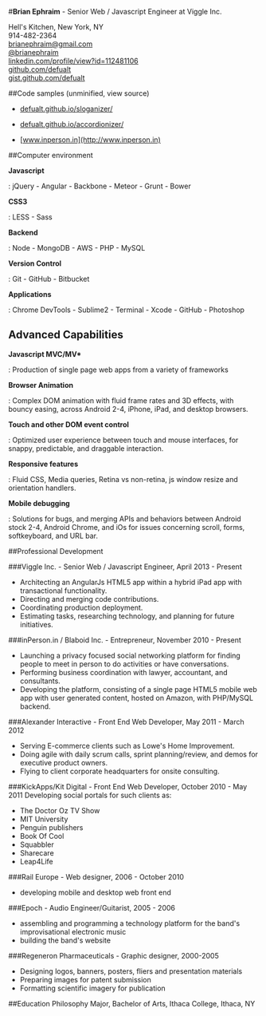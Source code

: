 #**Brian Ephraim** - Senior Web / Javascript Engineer at Viggle Inc.

Hell\'s Kitchen, New York, NY  
914-482-2364  
[brianephraim@gmail.com](mailto://brianephraim@gmail.com)  
[@brianephraim](http://twitter.com/brianephraim)   
[linkedin.com/profile/view?id=112481106](http://www.linkedin.com/profile/view?id=112481106)  
[github.com/defualt](http://github.com/defualt)  
[gist.github.com/defualt](https://gist.github.com/defualt) 

##Code samples (unminified, view source)

* [defualt.github.io/sloganizer/](http://defualt.github.io/sloganizer/)

* [defualt.github.io/accordionizer/](http://defualt.github.io/accordionizer/)

* [www.inperson.in](http://www.inperson.in)

##Computer environment 

**Javascript**

:   jQuery - Angular - Backbone - Meteor - Grunt - Bower

**CSS3**

:   LESS - Sass

**Backend**

:   Node - MongoDB - AWS - PHP - MySQL

**Version Control**

:   Git - GitHub - Bitbucket

**Applications**

:   Chrome DevTools - Sublime2 - Terminal - Xcode - GitHub - Photoshop

Advanced Capabilities
-----------

**Javascript MVC/MV\***  

:   Production of single page web apps from a variety of frameworks

**Browser Animation**

:   Complex DOM animation with fluid frame rates and 3D effects, with bouncy easing, across Android 2-4, iPhone, iPad, and desktop browsers.

**Touch and other DOM event control**

:   Optimized user experience between touch and mouse interfaces, for snappy, predictable, and draggable interaction.

**Responsive features**

:   Fluid CSS, Media queries, Retina vs non-retina, js window resize and orientation handlers.

**Mobile debugging**

:   Solutions for bugs, and merging APIs and behaviors between Android stock 2-4, Android Chrome, and iOs for issues concerning scroll, forms, softkeyboard, and URL bar.

##Professional Development

###Viggle Inc. - Senior Web / Javascript Engineer, April 2013 - Present
- Architecting an AngularJs HTML5 app within a hybrid iPad app with transactional functionality.
- Directing and merging code contributions.
- Coordinating production deployment.
- Estimating tasks, researching technology, and planning for future initiatives.


###inPerson.in / Blaboid Inc. - Entrepreneur, November 2010 - Present
- Launching a privacy focused social networking platform for finding people to meet in person to do activities or have conversations.
- Performing business coordination with lawyer, accountant, and consultants.
- Developing the platform, consisting of a single page HTML5 mobile web app with user generated content, hosted on Amazon, with PHP/MySQL backend.


###Alexander Interactive - Front End Web Developer, May 2011 - March 2012
- Serving E-commerce clients such as Lowe's Home Improvement.
- Doing agile with daily scrum calls, sprint planning/review, and demos for executive product owners.
- Flying to client corporate headquarters for onsite consulting.


###KickApps/Kit Digital - Front End Web Developer, October 2010 - May 2011
Developing social portals for such clients as:

- The Doctor Oz TV Show
- MIT University
- Penguin publishers
- Book Of Cool
- Squabbler
- Sharecare
- Leap4Life

###Rail Europe - Web designer, 2006 - October 2010
- developing mobile and desktop web front end

###Epoch - Audio Engineer/Guitarist, 2005 - 2006
- assembling and programming a technology platform for the band\'s improvisational electronic music
- building the band\'s website 

###Regeneron Pharmaceuticals - Graphic designer, 2000-2005
- Designing logos, banners, posters, fliers and presentation materials
- Preparing images for patent submission
- Formatting scientific imagery for publication

##Education
Philosophy Major, Bachelor of Arts, Ithaca College, Ithaca, NY